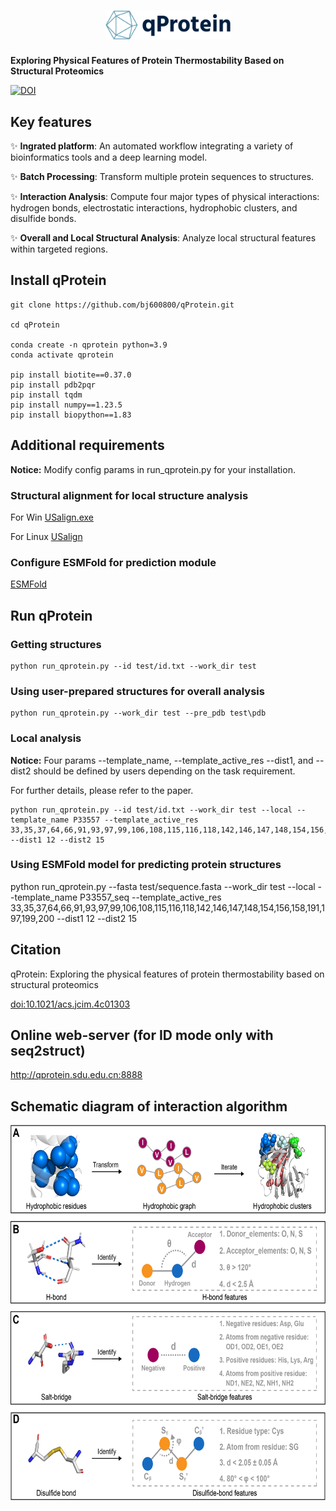 <h1 align="center">
  <img src="logo-no-background.png" alt="Logo" width="200">
</h1>

**Exploring Physical Features of Protein Thermostability Based on Structural Proteomics** 

[![DOI](https://zenodo.org/badge/608680173.svg)](https://doi.org/10.5281/zenodo.14214907)


## Key features
:sparkles: **Ingrated platform**: An automated workflow integrating a variety of bioinformatics tools and a deep learning model.

:sparkles: **Batch Processing**: Transform multiple protein sequences to structures.

:sparkles: **Interaction Analysis**: Compute four major types of physical interactions: hydrogen bonds, electrostatic interactions, hydrophobic clusters, and disulfide bonds.

:sparkles: **Overall and Local Structural Analysis**: Analyze local structural features within targeted regions.

## Install qProtein

```
git clone https://github.com/bj600800/qProtein.git

cd qProtein

conda create -n qprotein python=3.9
conda activate qprotein

pip install biotite==0.37.0 
pip install pdb2pqr
pip install tqdm
pip install numpy==1.23.5
pip install biopython==1.83
```

## Additional requirements
**Notice:**
Modify config params in run_qprotein.py for your installation.

### Structural alignment for local structure analysis ###
For Win
[USalign.exe](https://zhanggroup.org/US-align/bin/module/USalignWin64.zip)

For Linux
[USalign](https://zhanggroup.org/US-align/bin/module/USalignLinux64.zip)

### Configure ESMFold for prediction module ###
[ESMFold](https://github.com/facebookresearch/esm)


## Run qProtein
### Getting structures ###
```
python run_qprotein.py --id test/id.txt --work_dir test
```

### Using user-prepared structures for overall analysis ###

```
python run_qprotein.py --work_dir test --pre_pdb test\pdb
```

### Local analysis ###
**Notice:**
Four params --template_name, --template_active_res --dist1, and --dist2 should be defined by users depending on the task requirement. 

For further details, please refer to the paper.

```
python run_qprotein.py --id test/id.txt --work_dir test --local --template_name P33557 --template_active_res 33,35,37,64,66,91,93,97,99,106,108,115,116,118,142,146,147,148,154,156,158,191,197,199,200 --dist1 12 --dist2 15
```

### Using ESMFold model for predicting protein structures ###
python run_qprotein.py --fasta test/sequence.fasta --work_dir test --local --template_name P33557_seq --template_active_res 33,35,37,64,66,91,93,97,99,106,108,115,116,118,142,146,147,148,154,156,158,191,197,199,200 --dist1 12 --dist2 15

## Citation
qProtein: Exploring the physical features of protein thermostability based on structural proteomics

[doi:10.1021/acs.jcim.4c01303](https://pubs.acs.org/doi/full/10.1021/acs.jcim.4c01303)

## Online web-server (for ID mode only with seq2struct)
http://qprotein.sdu.edu.cn:8888

## Schematic diagram of interaction algorithm
<img src="https://github.com/bj600800/qProtein/blob/main/interaction_algorithm.png" alt="algorithm" width="650" height="600">


